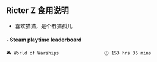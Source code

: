 ## Ricter Z 食用说明
- 喜欢猫猫，是个冇猫孤儿

<!-- steam-box start -->
#### - Steam playtime leaderboard
```text
🎮 World of Warships                 🕘 153 hrs 35 mins
```
<!-- Powered by https://github.com/YouEclipse/steam-box . -->
<!-- steam-box end -->
